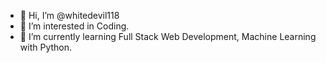 - 👋 Hi, I’m @whitedevil118
- 👀 I’m interested in Coding.
- 🌱 I’m currently learning Full Stack Web Development, Machine Learning with Python.


<!---
whitedevil118/whitedevil118 is a ✨ special ✨ repository because its `README.md` (this file) appears on your GitHub profile.
You can click the Preview link to take a look at your changes.
--->

